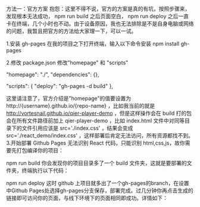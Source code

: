 方法一：官方方案
抱怨：这里不得不说，官方的方案是真的有坑，按照步骤来，发现根本无法成功， npm run build 之后页面空白， npm run deploy 之后一直卡在终端，几个小时也不动。由于设备原因，我也无法排除是不是自身电脑或网络的问题，我暂且把官方的方法给大家理一下，可以一试。

1.安装 gh-pages
在我的项目之下打开终端，输入以下命令安装
npm install gh-pages


2.修改 package.json
修改"homepage" 和 "scripts"


  "homepage": "./",
  "dependencies": {},


  "scripts": {
    "deploy": "gh-pages -d build"
  },

这里请注意了，官方介绍是"homepage"的值要设置为 http://{username}.github.io/{repo-name} ，比如我当前的就是 http://vortesnail.github.io/qier-player-demo ，但是这样操作会在 build 打的包会在所有文件路径前加上 qier-player-demo ，比如 index.html 文件中对同等目录下的文件引用应该是 src='./index.css' ，结果会变成 src='./react_demo/index.css' ，这样部署后肯定无法访问，所有资源都找不到。
3.开始部署
Github Pages 无法识别 React 代码，只能识别 html,css,js，故你需要先打包编译你的项目：

npm run build
你会发现你的项目目录多了一个 build 文件夹，这就是要部署的文件夹，终端执行以下代码：

npm run deploy
这时 github 上项目就多出了一个gh-pages的branch，在设置中Github Pages处选择gh-pages分支保存，部署完成。过几分钟你再点击生成的链接即可访问你的页面，与线下环境下的页面相同即成功。详情如下：